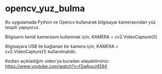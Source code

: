 # opencv_yuz_bulma
Bu uygulamada Python ve Opencv kullanarak bilgisayar kamerasından yüz tespiti yapıyoruz.

Bilgisarın kendi kamerasını kullanmak için;  KAMERA = cv2.VideoCapture(0)

Bilgisayara USB ile bağlanan bir kamera için;  KAMERA = cv2.VideoCapture(1) kullanılmalıdır.

Kodları açıkladığım video'ya buradan ulaşabilirsiniz: https://www.youtube.com/watch?v=f2wAuvJ4594
